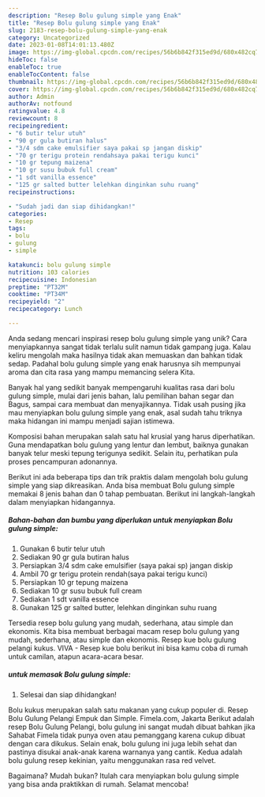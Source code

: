 ```yaml
---
description: "Resep Bolu gulung simple yang Enak"
title: "Resep Bolu gulung simple yang Enak"
slug: 2183-resep-bolu-gulung-simple-yang-enak
category: Uncategorized
date: 2023-01-08T14:01:13.480Z
image: https://img-global.cpcdn.com/recipes/56b6b842f315ed9d/680x482cq70/bolu-gulung-simple-foto-resep-utama.jpg
hideToc: false
enableToc: true
enableTocContent: false
thumbnail: https://img-global.cpcdn.com/recipes/56b6b842f315ed9d/680x482cq70/bolu-gulung-simple-foto-resep-utama.jpg
cover: https://img-global.cpcdn.com/recipes/56b6b842f315ed9d/680x482cq70/bolu-gulung-simple-foto-resep-utama.jpg
author: Admin
authorAv: notfound
ratingvalue: 4.8
reviewcount: 8
recipeingredient:
- "6 butir telur utuh"
- "90 gr gula butiran halus"
- "3/4 sdm cake emulsifier saya pakai sp jangan diskip"
- "70 gr terigu protein rendahsaya pakai terigu kunci"
- "10 gr tepung maizena"
- "10 gr susu bubuk full cream"
- "1 sdt vanilla essence"
- "125 gr salted butter lelehkan dinginkan suhu ruang"
recipeinstructions:

- "Sudah jadi dan siap dihidangkan!"
categories:
- Resep
tags:
- bolu
- gulung
- simple

katakunci: bolu gulung simple 
nutrition: 103 calories
recipecuisine: Indonesian
preptime: "PT32M"
cooktime: "PT34M"
recipeyield: "2"
recipecategory: Lunch

---
```





Anda sedang mencari inspirasi resep bolu gulung simple yang unik? Cara menyiapkannya sangat tidak terlalu sulit namun tidak gampang juga. Kalau keliru mengolah maka hasilnya tidak akan memuaskan dan bahkan tidak sedap. Padahal bolu gulung simple yang enak harusnya sih mempunyai aroma dan cita rasa yang mampu memancing selera Kita.





Banyak hal yang sedikit banyak mempengaruhi kualitas rasa dari bolu gulung simple, mulai dari jenis bahan, lalu pemilihan bahan segar dan Bagus, sampai cara membuat dan menyajikannya. Tidak usah pusing jika mau menyiapkan bolu gulung simple yang enak,      asal sudah tahu triknya maka hidangan ini mampu menjadi sajian istimewa.














Komposisi bahan merupakan salah satu hal krusial yang harus diperhatikan. Guna mendapatkan bolu gulung yang lentur dan lembut, baiknya gunakan banyak telur meski tepung terigunya sedikit. Selain itu, perhatikan pula proses pencampuran adonannya.






Berikut ini ada beberapa tips dan trik praktis dalam mengolah bolu gulung simple yang siap dikreasikan. Anda bisa membuat Bolu gulung simple memakai 8 jenis bahan dan 0 tahap pembuatan. Berikut ini langkah-langkah dalam menyiapkan hidangannya.

<!--inarticleads1-->

##### Bahan-bahan dan bumbu yang diperlukan untuk menyiapkan Bolu gulung simple:

1. Gunakan 6 butir telur utuh
1. Sediakan 90 gr gula butiran halus
1. Persiapkan 3/4 sdm cake emulsifier (saya pakai sp) jangan diskip
1. Ambil 70 gr terigu protein rendah(saya pakai terigu kunci)
1. Persiapkan 10 gr tepung maizena
1. Sediakan 10 gr susu bubuk full cream
1. Sediakan 1 sdt vanilla essence
1. Gunakan 125 gr salted butter, lelehkan dinginkan suhu ruang


Tersedia resep bolu gulung yang mudah, sederhana, atau simple dan ekonomis. Kita bisa membuat berbagai macam resep bolu gulung yang mudah, sederhana, atau simple dan ekonomis. Resep kue bolu gulung pelangi kukus. VIVA - Resep kue bolu berikut ini bisa kamu coba di rumah untuk camilan, atapun acara-acara besar. 

<!--inarticleads2-->

#####  untuk memasak Bolu gulung simple:


1. Selesai dan siap dihidangkan!

Bolu kukus merupakan salah satu makanan yang cukup populer di. Resep Bolu Gulung Pelangi Empuk dan Simple. Fimela.com, Jakarta Berikut adalah resep Bolu Gulung Pelangi, bolu gulung ini sangat mudah dibuat bahkan jika Sahabat Fimela tidak punya oven atau pemanggang karena cukup dibuat dengan cara dikukus. Selain enak, bolu gulung ini juga lebih sehat dan pastinya disukai anak-anak karena warnanya yang cantik. Kedua adalah bolu gulung resep kekinian, yaitu menggunakan rasa red velvet. 

Bagaimana? Mudah bukan? Itulah cara menyiapkan bolu gulung simple yang bisa anda praktikkan di rumah. Selamat mencoba!
